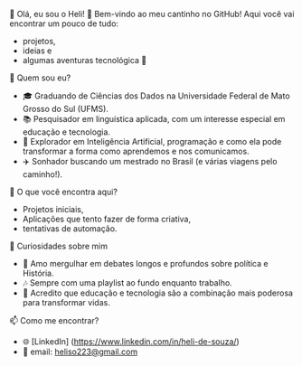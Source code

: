 🌟 Olá, eu sou o Heli! 👋
Bem-vindo ao meu cantinho no GitHub! Aqui você vai encontrar um pouco de tudo: 
- projetos,
- ideias e
- algumas aventuras tecnológica 🚀

🧐 Quem sou eu?
- 🎓 Graduando de Ciências dos Dados na Universidade Federal de Mato Grosso do Sul (UFMS).
- 📚 Pesquisador em linguística aplicada, com um interesse especial em educação e tecnologia.
- 🌱 Explorador em Inteligência Artificial, programação e como ela pode transformar a forma como aprendemos e nos comunicamos.
- ✈️ Sonhador buscando um mestrado no Brasil (e várias viagens pelo caminho!).

🔭 O que você encontra aqui?
- Projetos iniciais,
- Aplicações que tento fazer de forma criativa,
- tentativas de automação.

🌟 Curiosidades sobre mim
- 📖 Amo mergulhar em debates longos e profundos sobre política e História.
- 🎶 Sempre com uma playlist ao fundo enquanto trabalho.
- 🌟 Acredito que educação e tecnologia são a combinação mais poderosa para transformar vidas.

📫 Como me encontrar?
- 🌐 [LinkedIn] (https://www.linkedin.com/in/heli-de-souza/)
- 📧 email: heliso223@gmail.com
<!---
oliveiraheli/oliveiraheli is a ✨ special ✨ repository because its `README.md` (this file) appears on your GitHub profile.
You can click the Preview link to take a look at your changes.
--->
